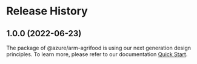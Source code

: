 # Release History
    
## 1.0.0 (2022-06-23)

The package of @azure/arm-agrifood is using our next generation design principles. To learn more, please refer to our documentation [Quick Start](https://aka.ms/js-track2-quickstart).
